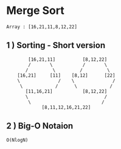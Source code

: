 # Merge Sort
```
Array : [16,21,11,8,12,22]
```
## 1 ) Sorting - Short version
```
        [16,21,11]          [8,12,22]
        /       \           /       \
       /         \         /         \
    [16,21]     [11]    [8,12]      [22]
    \              /    \              /
     \            /      \            /
       [11,16,21]           [8,12,22]
       \                            /
        \                          /
             [8,11,12,16,21,22]

```
## 2 ) Big-O Notaion
```
O(NlogN)
```